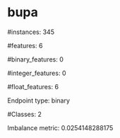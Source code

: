 # bupa

#instances: 345

#features: 6

  #binary_features: 0

  #integer_features: 0

  #float_features: 6

Endpoint type: binary

#Classes: 2

Imbalance metric: 0.0254148288175

